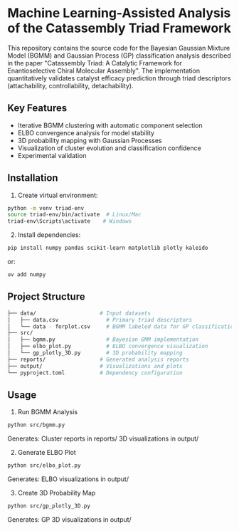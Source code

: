 # Machine Learning-Assisted Analysis of the Catassembly Triad Framework

This repository contains the source code for the Bayesian Gaussian Mixture Model (BGMM) and Gaussian Process (GP) classification analysis described in the paper "Catassembly Triad: A Catalytic Framework for Enantioselective Chiral Molecular Assembly". The implementation quantitatively validates catalyst efficacy prediction through triad descriptors (attachability, controllability, detachability).

## Key Features
- Iterative BGMM clustering with automatic component selection
- ELBO convergence analysis for model stability
- 3D probability mapping with Gaussian Processes
- Visualization of cluster evolution and classification confidence
- Experimental validation

## Installation
1. Create virtual environment:
```bash
python -m venv triad-env
source triad-env/bin/activate  # Linux/Mac
triad-env\Scripts\activate    # Windows
```

2. Install dependencies:
```bash
pip install numpy pandas scikit-learn matplotlib plotly kaleido
```
or:
```bash
uv add numpy
```

## Project Structure
```bash
├── data/                    # Input datasets
│   ├── data.csv               # Primary triad descriptors
│   └── data - forplot.csv     # BGMM labeled data for GP classification
├── src/
│   ├── bgmm.py                # Bayesian GMM implementation
│   ├── elbo_plot.py           # ELBO convergence visualization
│   └── gp_plotly_3D.py        # 3D probability mapping
├── reports/                 # Generated analysis reports
├── output/                  # Visualizations and plots
└── pyproject.toml           # Dependency configuration
```

## Usage
1. Run BGMM Analysis
```bash
python src/bgmm.py
```
Generates:
    Cluster reports in reports/
    3D visualizations in output/

2. Generate ELBO Plot
```bash
python src/elbo_plot.py
```
Generates:
    ELBO visualizations in output/

3. Create 3D Probability Map
```bash
python src/gp_plotly_3D.py
```
Generates:
    GP 3D visualizations in output/
